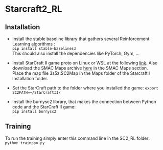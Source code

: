 # Starcraft2_RL

## Installation

- Install the stable baseline library that gathers several Reinforcement Learning algorithms :  
```pip install stable-baselines3```  
This should also install the dependencies like PyTorch, Gym, ...

- Install StarCraft II game proto on Linux or WSL at the following [link](https://github.com/Blizzard/s2client-proto "StarCraft2 proto"). Also download the SMAC Maps archive [here](https://github.com/oxwhirl/smac "SMAC") in the SMAC Maps section. Place the map file 3s5z.SC2Map in the Maps folder of the StarcraftII installation folder. 

- Set the StarCraft path to the folder where you installed the game:
```export SC2PATH=~/StarCraftII/```

- Install the burnysc2 library, that makes the connection between Python code and the StarCraft II game:  
```pip install burnysc2```  

## Training

To run the training simply enter this command line in the SC2_RL folder:  
```python trainppo.py```

